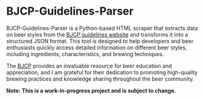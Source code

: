 # BJCP-Guidelines-Parser

BJCP-Guidelines-Parser is a Python-based HTML scraper that extracts data on beer styles from the [BJCP guidelines website](https://www.bjcp.org) and transforms it into a structured JSON format. This tool is designed to help developers and beer enthusiasts quickly access detailed information on different beer styles, including ingredients, characteristics, and brewing techniques.

The [BJCP](https://www.bjcp.org) provides an invaluable resource for beer education and appreciation, and I am grateful for their dedication to promoting high-quality brewing practices and knowledge sharing throughout the beer community.

**Note: This is a work-in-progress project and is subject to change.**
